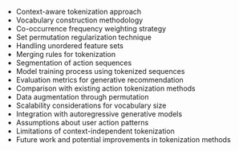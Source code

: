 - Context-aware tokenization approach
- Vocabulary construction methodology
- Co-occurrence frequency weighting strategy
- Set permutation regularization technique
- Handling unordered feature sets
- Merging rules for tokenization
- Segmentation of action sequences
- Model training process using tokenized sequences
- Evaluation metrics for generative recommendation
- Comparison with existing action tokenization methods
- Data augmentation through permutation
- Scalability considerations for vocabulary size
- Integration with autoregressive generative models
- Assumptions about user action patterns
- Limitations of context-independent tokenization
- Future work and potential improvements in tokenization methods